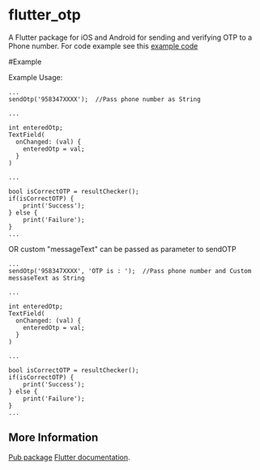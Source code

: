 # flutter_otp

A Flutter package for iOS and Android for sending and verifying OTP to a Phone number.
For code example see this [example code](https://pub.dev/packages/flutter_otp#-readme-tab-)

#Example

Example Usage:

```
...
sendOtp('958347XXXX');  //Pass phone number as String

...

int enteredOtp;
TextField(
  onChanged: (val) {
    enteredOtp = val;    
  }
)

...

bool isCorrectOTP = resultChecker();
if(isCorrectOTP) {
    print('Success');
} else {
    print('Failure');
}
...
```

OR custom "messageText" can be passed as parameter to sendOTP

```
...
sendOtp('958347XXXX', 'OTP is : ');  //Pass phone number and Custom messaseText as String

...

int enteredOtp;
TextField(
  onChanged: (val) {
    enteredOtp = val;    
  }
)

...

bool isCorrectOTP = resultChecker();
if(isCorrectOTP) {
    print('Success');
} else {
    print('Failure');
}
...
```

## More Information
[Pub package](https://pub.dartlang.org/packages/flutter_otp)
[Flutter documentation](https://flutter.io/).